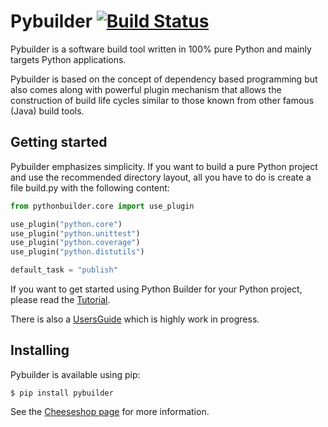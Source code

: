 Pybuilder [![Build Status](https://secure.travis-ci.org/pybuilder/pybuilder.png?branch=master)](http://travis-ci.org/pybuilder/pybuilder)
=========

Pybuilder is a software build tool written in 100% pure Python and mainly 
targets Python applications.

Pybuilder is based on the concept of dependency based programming but also comes
along with powerful plugin mechanism that allows the construction of build life
cycles similar to those known from other famous (Java) build tools.

## Getting started

Pybuilder emphasizes simplicity. If you want to build a pure Python project and
use the recommended directory layout, all you have to do is create a file 
build.py with the following content:

```python
from pythonbuilder.core import use_plugin

use_plugin("python.core")
use_plugin("python.unittest")
use_plugin("python.coverage")
use_plugin("python.distutils")

default_task = "publish"
```

If you want to get started using Python Builder for your Python project, please
read the [Tutorial](http://code.google.com/p/python-builder/wiki/Tutorial).

There is also a [UsersGuide](http://code.google.com/p/python-builder/wiki/UsersGuide)
which is highly work in progress.

## Installing

Pybuilder is available using pip:

    $ pip install pybuilder
    
See the [Cheeseshop page](http://pypi.python.org/pypi/pybuilder/) for more
information.

